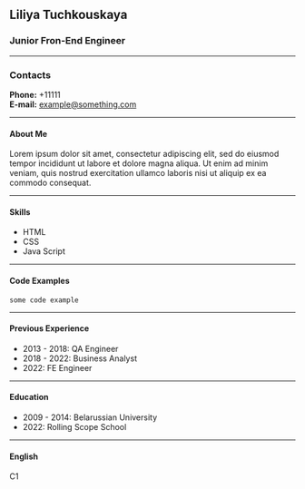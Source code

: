 ## Liliya Tuchkouskaya
### Junior Fron-End Engineer  

***
  
### Contacts
**Phone:** +11111  
**E-mail:** example@something.com

***

#### About Me
Lorem ipsum dolor sit amet, consectetur adipiscing elit, sed do eiusmod tempor incididunt ut labore et dolore magna aliqua. Ut enim ad minim veniam, quis nostrud exercitation ullamco laboris nisi ut aliquip ex ea commodo consequat. 

***

#### Skills
* HTML
* CSS
* Java Script

***

#### Code Examples
```
some code example
```

***

#### Previous Experience
* 2013 - 2018: QA Engineer  
* 2018 - 2022: Business Analyst  
* 2022: FE Engineer  

***

#### Education
* 2009 - 2014: Belarussian University
* 2022: Rolling Scope School

***

#### English
C1